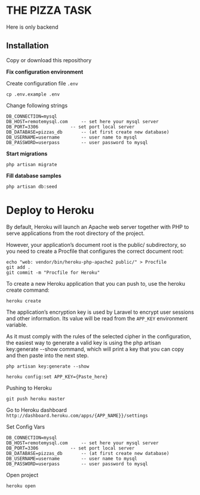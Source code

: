 # THE PIZZA TASK

Here is only backend

## Installation

Copy or download this reposithory

**Fix configuration environment**

Create configuration file `.env`

    cp .env.example .env

Change following strings

    DB_CONNECTION=mysql
    DB_HOST=remotemysql.com 	-- set here your mysql server
    DB_PORT=3306			-- set port local server
    DB_DATABASE=pizzas_db	    -- (at first create new database) 
    DB_USERNAME=username	    -- user name to mysql
    DB_PASSWORD=userpass	    -- user password to mysql


**Start migrations**

    php artisan migrate
	
**Fill database samples**

	php artisan db:seed
	
# Deploy to Heroku

By default, Heroku will launch an Apache web server together with PHP to serve applications from the root directory of the project.

However, your application’s document root is the public/ subdirectory, so you need to create a Procfile that configures the correct document root:

    echo "web: vendor/bin/heroku-php-apache2 public/" > Procfile
    git add .
    git commit -m "Procfile for Heroku"
    
To create a new Heroku application that you can push to, use the heroku create command:    
    
    heroku create    
	
The application’s encryption key is used by Laravel to encrypt user sessions and other information. Its value will be read from the `APP_KEY` environment variable.

As it must comply with the rules of the selected cipher in the configuration, the easiest way to generate a valid key is using the php artisan key:generate --show command, which will print a key that you can copy and then paste into the next step.
    
    php artisan key:generate --show	
	
	heroku config:set APP_KEY={Paste_here}
	
	
Pushing to Heroku

    git push heroku master

Go to Heroku dashboard `http://dashboard.heroku.com/apps/{APP_NAME}}/settings`

Set Config Vars

    DB_CONNECTION=mysql
    DB_HOST=remotemysql.com 	-- set here your mysql server
    DB_PORT=3306			-- set port local server
    DB_DATABASE=pizzas_db	    -- (at first create new database) 
    DB_USERNAME=username	    -- user name to mysql
    DB_PASSWORD=userpass	    -- user password to mysql
    
Open project    
    
    heroku open	
